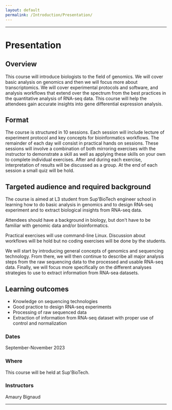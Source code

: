 ```yaml
---
layout: default
permalink: /Introduction/Presentation/
---
```


---

# Presentation

## Overview

This course will introduce biologists to the field of genomics. We will cover basic analysis on genomics and then we will focus more about transcriptomics. We will cover experimental protocols and software, and analysis workflows that extend over the spectrum from the best practices in the quantitative analysis of RNA-seq data. This course will help the attendees gain accurate insights into gene differential expression analysis.

## Format

The course is structured in 10 sessions. Each session will include lecture of experiment protocol and key concepts for bioinformatics workflows. The remainder of each day will consist in practical hands on sessions. These sessions will involve a combination of both mirroring exercises with the instructor to demonstrate a skill as well as applying these skills on your own to complete individual exercises. After and during each exercise, interpretation of results will be discussed as a group. At the end of each session a small quiz will be hold.

## Targeted audience and required background

The course is aimed at L3 student from Sup'BioTech engineer school in learning how to do basic analysis in genomics and to design RNA-seq experiment and to extract biological insights from RNA-seq data.

Attendees should have a background in biology, but don't have to be familiar with genomic data and/or bioinformatics.

Practical exercises will use command-line Linux. Discussion about workflows will be hold but no coding exercises will be done by the students.

We will start by introducing general concepts of genomics and sequencing technology. From there, we will then continue to describe all major analysis steps from the raw sequencing data to the processed and usable RNA-seq data. Finally, we will focus more specifically on the different analyses strategies to use to extract information from RNA-sea datasets.

## Learning outcomes

- Knowledge on sequencing technologies
- Good practice to design RNA-seq experiments
- Processing of raw sequenced data
- Extraction of information from RNA-seq dataset with proper use of control and normalization

### Dates

September-November 2023

### Where

This course will be held at Sup'BioTech.

### Instructors

Amaury Bignaud

--- 
